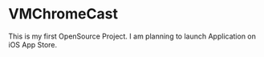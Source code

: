 # VMChromeCast
This is my first OpenSource Project. I am planning to launch Application on iOS App Store. 
